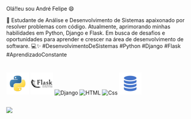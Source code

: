 Olá!!eu sou  André Felipe 😄


👋 Estudante de Análise e Desenvolvimento de Sistemas apaixonado por resolver problemas com código. Atualmente, aprimorando minhas habilidades em Python, Django e Flask. Em busca de desafios e oportunidades para aprender e crescer na área de desenvolvimento de software. 💻✨ #DesenvolvimentoDeSistemas #Python #Django #Flask #AprendizadoConstante



#
<div>
  <img title="Python" alt="Python" width="60px" src="https://raw.githubusercontent.com/github/explore/master/topics/python/python.png" />
  <img title="Flask" alt="Flask" width="60px" src="https://raw.githubusercontent.com/github/explore/master/topics/flask/flask.png"/>
  <img title="Django" alt="Django" width="60px"src="https://cdn.jsdelivr.net/gh/devicons/devicon/icons/django/django-plain.svg" />      
  <img title="HTML" alt="HTML" width="60px" src="https://cdn.jsdelivr.net/gh/devicons/devicon/icons/html5/html5-plain-wordmark.svg" />
  <img title=Css" alt="Css" width="60px" src="https://cdn.jsdelivr.net/gh/devicons/devicon/icons/css3/css3-original-wordmark.svg" />
  <img title="SQL" alt="SQL" width="60px" src="https://raw.githubusercontent.com/github/explore/master/topics/sql/sql.png"/> 
</div>

##

<div> 
  <a href="https://www.linkedin.com/in/andrefelipe-dev/"><img src="https://img.shields.io/badge/-LinkedIn-%230077B5?style=for-the-badge&logo=linkedin&logoColor=white" target="_blank"></a> 
  
</div>


